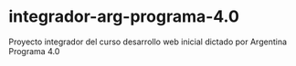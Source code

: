 # integrador-arg-programa-4.0
Proyecto integrador del curso desarrollo web inicial dictado por Argentina Programa 4.0
